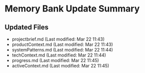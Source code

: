 # Memory Bank Update Summary

## Updated Files
- projectbrief.md (Last modified: Mar 22 11:43)
- productContext.md (Last modified: Mar 22 11:43)
- systemPatterns.md (Last modified: Mar 22 11:44)
- techContext.md (Last modified: Mar 22 11:44)
- progress.md (Last modified: Mar 22 11:45)
- activeContext.md (Last modified: Mar 22 11:45)
